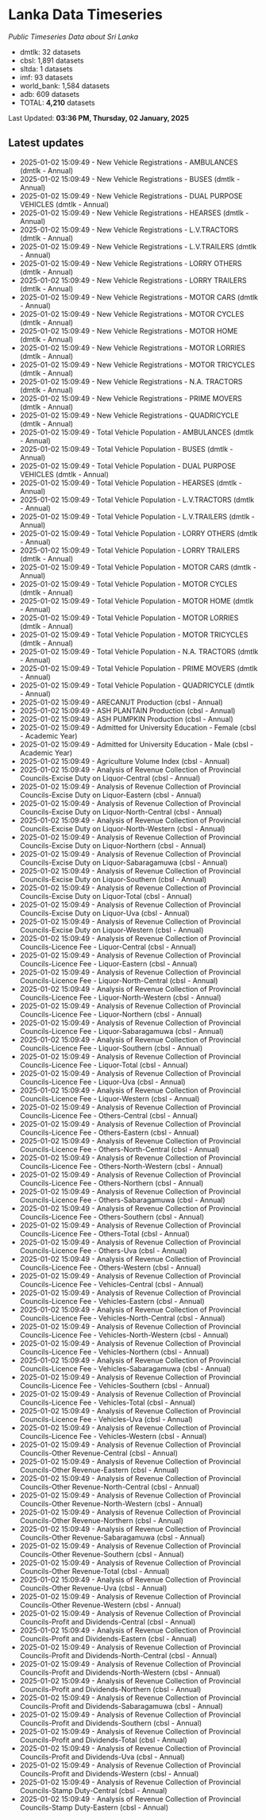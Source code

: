 # Lanka Data Timeseries
*Public Timeseries Data about Sri Lanka*

* dmtlk: 32 datasets
* cbsl: 1,891 datasets
* sltda: 1 datasets
* imf: 93 datasets
* world_bank: 1,584 datasets
* adb: 609 datasets
* TOTAL: **4,210** datasets

Last Updated: **03:36 PM, Thursday, 02 January, 2025**

## Latest updates

* 2025-01-02 15:09:49 - New Vehicle Registrations - AMBULANCES (dmtlk - Annual)
* 2025-01-02 15:09:49 - New Vehicle Registrations - BUSES (dmtlk - Annual)
* 2025-01-02 15:09:49 - New Vehicle Registrations - DUAL PURPOSE VEHICLES (dmtlk - Annual)
* 2025-01-02 15:09:49 - New Vehicle Registrations - HEARSES (dmtlk - Annual)
* 2025-01-02 15:09:49 - New Vehicle Registrations - L.V.TRACTORS (dmtlk - Annual)
* 2025-01-02 15:09:49 - New Vehicle Registrations - L.V.TRAILERS (dmtlk - Annual)
* 2025-01-02 15:09:49 - New Vehicle Registrations - LORRY OTHERS (dmtlk - Annual)
* 2025-01-02 15:09:49 - New Vehicle Registrations - LORRY TRAILERS (dmtlk - Annual)
* 2025-01-02 15:09:49 - New Vehicle Registrations - MOTOR CARS (dmtlk - Annual)
* 2025-01-02 15:09:49 - New Vehicle Registrations - MOTOR CYCLES (dmtlk - Annual)
* 2025-01-02 15:09:49 - New Vehicle Registrations - MOTOR HOME (dmtlk - Annual)
* 2025-01-02 15:09:49 - New Vehicle Registrations - MOTOR LORRIES (dmtlk - Annual)
* 2025-01-02 15:09:49 - New Vehicle Registrations - MOTOR TRICYCLES (dmtlk - Annual)
* 2025-01-02 15:09:49 - New Vehicle Registrations - N.A. TRACTORS (dmtlk - Annual)
* 2025-01-02 15:09:49 - New Vehicle Registrations - PRIME MOVERS (dmtlk - Annual)
* 2025-01-02 15:09:49 - New Vehicle Registrations - QUADRICYCLE (dmtlk - Annual)
* 2025-01-02 15:09:49 - Total Vehicle Population - AMBULANCES (dmtlk - Annual)
* 2025-01-02 15:09:49 - Total Vehicle Population - BUSES (dmtlk - Annual)
* 2025-01-02 15:09:49 - Total Vehicle Population - DUAL PURPOSE VEHICLES (dmtlk - Annual)
* 2025-01-02 15:09:49 - Total Vehicle Population - HEARSES (dmtlk - Annual)
* 2025-01-02 15:09:49 - Total Vehicle Population - L.V.TRACTORS (dmtlk - Annual)
* 2025-01-02 15:09:49 - Total Vehicle Population - L.V.TRAILERS (dmtlk - Annual)
* 2025-01-02 15:09:49 - Total Vehicle Population - LORRY OTHERS (dmtlk - Annual)
* 2025-01-02 15:09:49 - Total Vehicle Population - LORRY TRAILERS (dmtlk - Annual)
* 2025-01-02 15:09:49 - Total Vehicle Population - MOTOR CARS (dmtlk - Annual)
* 2025-01-02 15:09:49 - Total Vehicle Population - MOTOR CYCLES (dmtlk - Annual)
* 2025-01-02 15:09:49 - Total Vehicle Population - MOTOR HOME (dmtlk - Annual)
* 2025-01-02 15:09:49 - Total Vehicle Population - MOTOR LORRIES (dmtlk - Annual)
* 2025-01-02 15:09:49 - Total Vehicle Population - MOTOR TRICYCLES (dmtlk - Annual)
* 2025-01-02 15:09:49 - Total Vehicle Population - N.A. TRACTORS (dmtlk - Annual)
* 2025-01-02 15:09:49 - Total Vehicle Population - PRIME MOVERS (dmtlk - Annual)
* 2025-01-02 15:09:49 - Total Vehicle Population - QUADRICYCLE (dmtlk - Annual)
* 2025-01-02 15:09:49 - ARECANUT Production (cbsl - Annual)
* 2025-01-02 15:09:49 - ASH PLANTAIN Production (cbsl - Annual)
* 2025-01-02 15:09:49 - ASH PUMPKIN Production (cbsl - Annual)
* 2025-01-02 15:09:49 - Admitted for University Education - Female (cbsl - Academic Year)
* 2025-01-02 15:09:49 - Admitted for University Education - Male (cbsl - Academic Year)
* 2025-01-02 15:09:49 - Agriculture Volume Index (cbsl - Annual)
* 2025-01-02 15:09:49 - Analysis of Revenue Collection of Provincial Councils-Excise Duty on Liquor-Central (cbsl - Annual)
* 2025-01-02 15:09:49 - Analysis of Revenue Collection of Provincial Councils-Excise Duty on Liquor-Eastern (cbsl - Annual)
* 2025-01-02 15:09:49 - Analysis of Revenue Collection of Provincial Councils-Excise Duty on Liquor-North-Central (cbsl - Annual)
* 2025-01-02 15:09:49 - Analysis of Revenue Collection of Provincial Councils-Excise Duty on Liquor-North-Western (cbsl - Annual)
* 2025-01-02 15:09:49 - Analysis of Revenue Collection of Provincial Councils-Excise Duty on Liquor-Northern (cbsl - Annual)
* 2025-01-02 15:09:49 - Analysis of Revenue Collection of Provincial Councils-Excise Duty on Liquor-Sabaragamuwa (cbsl - Annual)
* 2025-01-02 15:09:49 - Analysis of Revenue Collection of Provincial Councils-Excise Duty on Liquor-Southern (cbsl - Annual)
* 2025-01-02 15:09:49 - Analysis of Revenue Collection of Provincial Councils-Excise Duty on Liquor-Total (cbsl - Annual)
* 2025-01-02 15:09:49 - Analysis of Revenue Collection of Provincial Councils-Excise Duty on Liquor-Uva (cbsl - Annual)
* 2025-01-02 15:09:49 - Analysis of Revenue Collection of Provincial Councils-Excise Duty on Liquor-Western (cbsl - Annual)
* 2025-01-02 15:09:49 - Analysis of Revenue Collection of Provincial Councils-Licence Fee - Liquor-Central (cbsl - Annual)
* 2025-01-02 15:09:49 - Analysis of Revenue Collection of Provincial Councils-Licence Fee - Liquor-Eastern (cbsl - Annual)
* 2025-01-02 15:09:49 - Analysis of Revenue Collection of Provincial Councils-Licence Fee - Liquor-North-Central (cbsl - Annual)
* 2025-01-02 15:09:49 - Analysis of Revenue Collection of Provincial Councils-Licence Fee - Liquor-North-Western (cbsl - Annual)
* 2025-01-02 15:09:49 - Analysis of Revenue Collection of Provincial Councils-Licence Fee - Liquor-Northern (cbsl - Annual)
* 2025-01-02 15:09:49 - Analysis of Revenue Collection of Provincial Councils-Licence Fee - Liquor-Sabaragamuwa (cbsl - Annual)
* 2025-01-02 15:09:49 - Analysis of Revenue Collection of Provincial Councils-Licence Fee - Liquor-Southern (cbsl - Annual)
* 2025-01-02 15:09:49 - Analysis of Revenue Collection of Provincial Councils-Licence Fee - Liquor-Total (cbsl - Annual)
* 2025-01-02 15:09:49 - Analysis of Revenue Collection of Provincial Councils-Licence Fee - Liquor-Uva (cbsl - Annual)
* 2025-01-02 15:09:49 - Analysis of Revenue Collection of Provincial Councils-Licence Fee - Liquor-Western (cbsl - Annual)
* 2025-01-02 15:09:49 - Analysis of Revenue Collection of Provincial Councils-Licence Fee - Others-Central (cbsl - Annual)
* 2025-01-02 15:09:49 - Analysis of Revenue Collection of Provincial Councils-Licence Fee - Others-Eastern (cbsl - Annual)
* 2025-01-02 15:09:49 - Analysis of Revenue Collection of Provincial Councils-Licence Fee - Others-North-Central (cbsl - Annual)
* 2025-01-02 15:09:49 - Analysis of Revenue Collection of Provincial Councils-Licence Fee - Others-North-Western (cbsl - Annual)
* 2025-01-02 15:09:49 - Analysis of Revenue Collection of Provincial Councils-Licence Fee - Others-Northern (cbsl - Annual)
* 2025-01-02 15:09:49 - Analysis of Revenue Collection of Provincial Councils-Licence Fee - Others-Sabaragamuwa (cbsl - Annual)
* 2025-01-02 15:09:49 - Analysis of Revenue Collection of Provincial Councils-Licence Fee - Others-Southern (cbsl - Annual)
* 2025-01-02 15:09:49 - Analysis of Revenue Collection of Provincial Councils-Licence Fee - Others-Total (cbsl - Annual)
* 2025-01-02 15:09:49 - Analysis of Revenue Collection of Provincial Councils-Licence Fee - Others-Uva (cbsl - Annual)
* 2025-01-02 15:09:49 - Analysis of Revenue Collection of Provincial Councils-Licence Fee - Others-Western (cbsl - Annual)
* 2025-01-02 15:09:49 - Analysis of Revenue Collection of Provincial Councils-Licence Fee - Vehicles-Central (cbsl - Annual)
* 2025-01-02 15:09:49 - Analysis of Revenue Collection of Provincial Councils-Licence Fee - Vehicles-Eastern (cbsl - Annual)
* 2025-01-02 15:09:49 - Analysis of Revenue Collection of Provincial Councils-Licence Fee - Vehicles-North-Central (cbsl - Annual)
* 2025-01-02 15:09:49 - Analysis of Revenue Collection of Provincial Councils-Licence Fee - Vehicles-North-Western (cbsl - Annual)
* 2025-01-02 15:09:49 - Analysis of Revenue Collection of Provincial Councils-Licence Fee - Vehicles-Northern (cbsl - Annual)
* 2025-01-02 15:09:49 - Analysis of Revenue Collection of Provincial Councils-Licence Fee - Vehicles-Sabaragamuwa (cbsl - Annual)
* 2025-01-02 15:09:49 - Analysis of Revenue Collection of Provincial Councils-Licence Fee - Vehicles-Southern (cbsl - Annual)
* 2025-01-02 15:09:49 - Analysis of Revenue Collection of Provincial Councils-Licence Fee - Vehicles-Total (cbsl - Annual)
* 2025-01-02 15:09:49 - Analysis of Revenue Collection of Provincial Councils-Licence Fee - Vehicles-Uva (cbsl - Annual)
* 2025-01-02 15:09:49 - Analysis of Revenue Collection of Provincial Councils-Licence Fee - Vehicles-Western (cbsl - Annual)
* 2025-01-02 15:09:49 - Analysis of Revenue Collection of Provincial Councils-Other Revenue-Central (cbsl - Annual)
* 2025-01-02 15:09:49 - Analysis of Revenue Collection of Provincial Councils-Other Revenue-Eastern (cbsl - Annual)
* 2025-01-02 15:09:49 - Analysis of Revenue Collection of Provincial Councils-Other Revenue-North-Central (cbsl - Annual)
* 2025-01-02 15:09:49 - Analysis of Revenue Collection of Provincial Councils-Other Revenue-North-Western (cbsl - Annual)
* 2025-01-02 15:09:49 - Analysis of Revenue Collection of Provincial Councils-Other Revenue-Northern (cbsl - Annual)
* 2025-01-02 15:09:49 - Analysis of Revenue Collection of Provincial Councils-Other Revenue-Sabaragamuwa (cbsl - Annual)
* 2025-01-02 15:09:49 - Analysis of Revenue Collection of Provincial Councils-Other Revenue-Southern (cbsl - Annual)
* 2025-01-02 15:09:49 - Analysis of Revenue Collection of Provincial Councils-Other Revenue-Total (cbsl - Annual)
* 2025-01-02 15:09:49 - Analysis of Revenue Collection of Provincial Councils-Other Revenue-Uva (cbsl - Annual)
* 2025-01-02 15:09:49 - Analysis of Revenue Collection of Provincial Councils-Other Revenue-Western (cbsl - Annual)
* 2025-01-02 15:09:49 - Analysis of Revenue Collection of Provincial Councils-Profit and Dividends-Central (cbsl - Annual)
* 2025-01-02 15:09:49 - Analysis of Revenue Collection of Provincial Councils-Profit and Dividends-Eastern (cbsl - Annual)
* 2025-01-02 15:09:49 - Analysis of Revenue Collection of Provincial Councils-Profit and Dividends-North-Central (cbsl - Annual)
* 2025-01-02 15:09:49 - Analysis of Revenue Collection of Provincial Councils-Profit and Dividends-North-Western (cbsl - Annual)
* 2025-01-02 15:09:49 - Analysis of Revenue Collection of Provincial Councils-Profit and Dividends-Northern (cbsl - Annual)
* 2025-01-02 15:09:49 - Analysis of Revenue Collection of Provincial Councils-Profit and Dividends-Sabaragamuwa (cbsl - Annual)
* 2025-01-02 15:09:49 - Analysis of Revenue Collection of Provincial Councils-Profit and Dividends-Southern (cbsl - Annual)
* 2025-01-02 15:09:49 - Analysis of Revenue Collection of Provincial Councils-Profit and Dividends-Total (cbsl - Annual)
* 2025-01-02 15:09:49 - Analysis of Revenue Collection of Provincial Councils-Profit and Dividends-Uva (cbsl - Annual)
* 2025-01-02 15:09:49 - Analysis of Revenue Collection of Provincial Councils-Profit and Dividends-Western (cbsl - Annual)
* 2025-01-02 15:09:49 - Analysis of Revenue Collection of Provincial Councils-Stamp Duty-Central (cbsl - Annual)
* 2025-01-02 15:09:49 - Analysis of Revenue Collection of Provincial Councils-Stamp Duty-Eastern (cbsl - Annual)